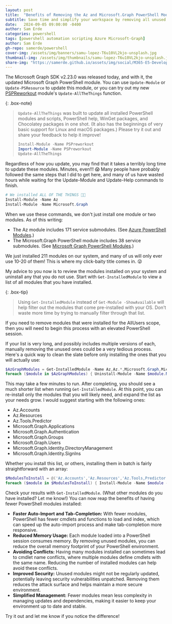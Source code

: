 ```yaml
---
layout: post
title:  "Benefits of Removing the Az and Microsoft.Graph PowerShell Modules"
subtitle: Save time and simplify your workspace by removing all unused PowerShell modules.
date:   2024-09-05 09:00:00 -0400
author: Sam Erde
categories: powershell
tags: [powershell automation scripting Azure Microsoft-Graph]
author: Sam Erde
gh-repo: samerde/powershell
cover-img: /assets/img/banners/samu-lopez-T6u10VL2kjo-unsplash.jpg
thumbnail-img: /assets/img/thumbnails/samu-lopez-T6u10VL2kjo-unsplash.jpg
share-img: "https://samerde.github.io/assets/img/social/M365-E5-Developer-SKU.png"
---
```


The Microsoft Graph SDK v2.23.0 was released today, and with it, the updated Microsoft Graph PowerShell module. You can use `Update-Module` or `Update-PSResource` to update this module, or you can try out my new [PSPReworkout](https://day3bits.com/PSPreworkout) module's `Update-AllTheThings` function.

{: .box-note}
> `Update-AllTheThings` was built to update all installed PowerShell modules and scripts, PowerShell help, WinGet packages, and Chocolatey packages in one shot. (It also has the beginnings of very basic support for Linux and macOS packages.) Please try it out and share your feedback to help it improve!
> ```powershell
> Install-Module -Name PSPreworkout
> Import-Module -Name PSPreworkout
> Update-AllTheThings
> ```

Regardless of how you update, you may find that it takes a terribly long time to update these modules. Minutes, even!!! 😱 Many people have probably followed the same steps that I did to get here, and many of us have wasted hours while waiting for the Update-Module and Update-Help commands to finish.

```powershell
# We installed ALL OF THE THINGS 🧹🤪
Install-Module -Name Az
Install-Module -Name Microsoft.Graph
```

When we use these commands, we don't just install one module or two modules. As of this writing:
- The Az module includes 171 service submodules. (See [Azure PowerShell Modules](https://github.com/Azure/azure-powershell/blob/main/documentation/azure-powershell-modules.md).)
- The Microsoft.Graph PowerShell module includes 38 service submodules. (See [Microsoft Graph PowerShell Modules](https://github.com/microsoftgraph/msgraph-sdk-powershell/wiki/MS-Graph-PowerShell-Modules).)

We just installed 211 modules on our system, and many of us will only ever use 10-20 of them! This is where my click-baity title comes in. 😜

My advice to you now is to review the modules installed on your system and uninstall any that you do not use. Start with `Get-InstalledModule` to view a list of all modules that you have installed.

{: .box-tip}
> Using `Get-InstalledModule` instead of `Get-Module -ShowAvailable` will help filter out the modules that come pre-installed with your OS. Don't waste more time by trying to manually filter through that list.

If you need to remove modules that were installed for the AllUsers scope, then you will need to begin this process with an elevated PowerShell session.

If your list is very long, and possibly includes multiple versions of each, manually removing the unused ones could be a very tedious process. Here's a quick way to clean the slate before only installing the ones that you will actually use:

```powershell
$AzGraphModules = Get-InstalledModule -Name Az,Az.*,Microsoft.Graph,Microsoft.Graph.* -ErrorAction SilentlyContinue
foreach ($module in $AzGraphModules) { Uninstall-Module -Name $module.Name -AllVersions -Force }
```

This may take a few minutes to run. After completing, you should see a much shorter list when running `Get-InstalledModule`. At this point, you can re-install only the modules that you will likely need, and expand the list as your needs grow. I would suggest starting with the following ones:

- Az.Accounts
- Az.Resources
- Az.Tools.Predictor
- Microsoft.Graph.Applications
- Microsoft.Graph.Authentication
- Microsoft.Graph.Groups
- Microsoft.Graph.Users
- Microsoft.Graph.Identity.DirectoryManagement
- Microsoft.Graph.Identity.SignIns

Whether you install this list, or others, installing them in batch is fairly straightforward with an array:

```powershell
$ModulesToInstall = @('Az.Accounts','Az.Resources','Az.Tools,Predictor','Microsoft.Graph.Applications','Microsoft.Graph.Authentication','Microsoft.Graph.Groups','Microsoft.Graph.Users','Microsoft.Graph.Identity.DirectoryManagement','Microsoft.Graph.Identity.SignIns')
foreach ($module in $ModulesToInstall) { Install-Module -Name $module -Scope CurrentUser }
```

Check your results with `Get-InstalledModule`. (What other modules do you have installed? Let me know!) You can now reap the benefits of having fewer PowerShell modules installed:

- **Faster Auto-Import and Tab-Completion:** With fewer modules, PowerShell has fewer cmdlets and functions to load and index, which can speed up the auto-import process and make tab-completion more responsive.
- **Reduced Memory Usage:** Each module loaded into a PowerShell session consumes memory. By removing unused modules, you can reduce the overall memory footprint of your PowerShell environment.
- **Avoiding Conflicts:** Having many modules installed can sometimes lead to cmdlet name conflicts, where multiple modules define cmdlets with the same name. Reducing the number of installed modules can help avoid these conflicts.
- **Improved Security:** Unused modules might not be regularly updated, potentially leaving security vulnerabilities unpatched. Removing them reduces the attack surface and helps maintain a more secure environment.
- **Simplified Management:** Fewer modules mean less complexity in managing updates and dependencies, making it easier to keep your environment up to date and stable.

Try it out and let me know if you notice the difference!

